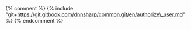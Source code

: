 {% comment %} {% include "git+https://git.gitbook.com/dnnsharp/common.git/en/authorize\_user.md" %} {% endcomment %}


